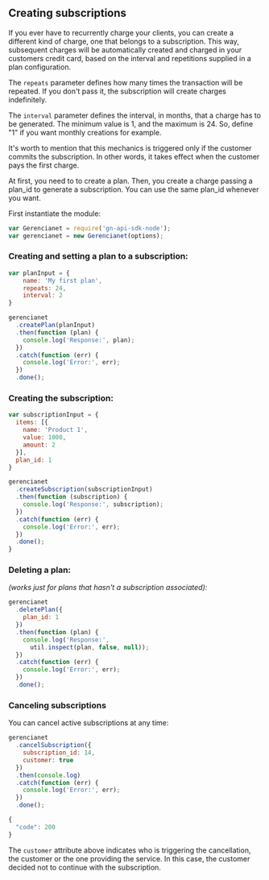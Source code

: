 ## Creating subscriptions

If you ever have to recurrently charge your clients, you can create a different kind of charge, one that belongs to a subscription. This way, subsequent charges will be automatically created and charged in your customers credit card, based on the interval and repetitions supplied in a plan configuration.

The `repeats` parameter defines how many times the transaction will be repeated. If you don't pass it, the subscription will create charges indefinitely.

The `interval` parameter defines the interval, in months, that a charge has to be generated. The minimum value is 1, and the maximum is 24. So, define "1" if you want monthly creations for example.

It's worth to mention that this mechanics is triggered only if the customer commits the subscription. In other words, it takes effect when the customer pays the first charge.

At first, you need to to create a plan. Then, you create a charge passing a plan_id to generate a subscription. You can use the same plan_id whenever you want.

First instantiate the module:

```js
var Gerencianet = require('gn-api-sdk-node');
var gerencianet = new Gerencianet(options);
```

### Creating and setting a plan to a subscription:

```js
var planInput = {
    name: 'My first plan',
    repeats: 24,
    interval: 2
}

gerencianet
  .createPlan(planInput)
  .then(function (plan) {
    console.log('Response:', plan);
  })
  .catch(function (err) {
    console.log('Error:', err);
  })
  .done();
```

### Creating the subscription:

```js
var subscriptionInput = {
  items: [{
    name: 'Product 1',
    value: 1000,
    amount: 2
  }],
  plan_id: 1
}

gerencianet
  .createSubscription(subscriptionInput)
  .then(function (subscription) {
    console.log('Response:', subscription);
  })
  .catch(function (err) {
    console.log('Error:', err);
  })
  .done();
}
```

### Deleting a plan:
*(works just for plans that hasn't a subscription associated):*

```js
gerencianet
  .deletePlan({
    plan_id: 1
  })
  .then(function (plan) {
    console.log('Response:',
      util.inspect(plan, false, null));
  })
  .catch(function (err) {
    console.log('Error:', err);
  })
  .done();
```

### Canceling subscriptions

You can cancel active subscriptions at any time:

```js
gerencianet
  .cancelSubscription({
    subscription_id: 14,
    customer: true
  })
  .then(console.log)
  .catch(function (err) {
    console.log('Error:', err);
  })
  .done();
```

```js
{
  "code": 200
}
```

The `customer` attribute above indicates who is triggering the cancellation, the customer or the one providing the service. In this case, the customer decided not to continue with the subscription.